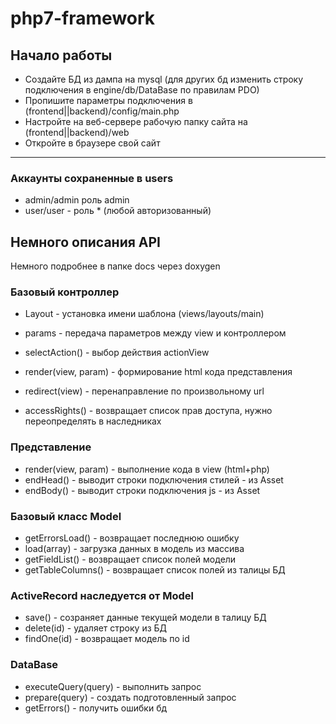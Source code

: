 # php7-framework

## Начало работы
* Создайте БД из дампа на mysql (для других бд изменить строку подключения в engine/db/DataBase по правилам PDO)
* Пропишите параметры подключения в (frontend||backend)/config/main.php
* Настройте на веб-сервере рабочую папку сайта на (frontend||backend)/web
* Откройте в браузере свой сайт
***
### Аккаунты сохраненные в users
* admin/admin роль admin
* user/user - роль * (любой авторизованный)

## Немного описания API
Немного подробнее в папке docs через doxygen

### Базовый контроллер
 - Layout - установка имени шаблона (views/layouts/main)
 - params - передача параметров между view и контроллером

 - selectAction() - выбор действия actionView
 - render(view, param) - формирование html кода представления
 - redirect(view) - перенаправление по произвольному url
 - accessRights() - возвращает список прав доступа, нужно переопределять в наследниках

### Представление
 - render(view, param) - выполнение кода в view (html+php)
 - endHead() - выводит строки подключения стилей - из Asset
 - endBody() - выводит строки подключения js - из Asset
 
### Базовый класс Model
 - getErrorsLoad() - возвращает последнюю ошибку
 - load(array) - загрузка данных в модель из массива
 - getFieldList() - возвращает список полей модели
 - getTableColumns() - возвращает список полей из талицы БД 

### ActiveRecord наследуется от Model
 - save() - созраняет данные текущей модели в талицу БД
 - delete(id) - удаляет строку из БД
 - findOne(id) - возвращает модель по id
 
### DataBase
 - executeQuery(query) - выполнить запрос
 - prepare(query) - создать подготовленный запрос
 - getErrors() - получить ошибки бд

